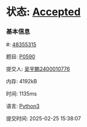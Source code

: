 # 状态: [Accepted](http://dsbpython.openjudge.cn/dspythonbook/solution/48355315/)

### 基本信息

#: [48355315](http://dsbpython.openjudge.cn/dspythonbook/solution/48355315/)

题目: [P0590](http://dsbpython.openjudge.cn/dspythonbook/P0590/)

提交人: [吴宇鹏2400010776](http://openjudge.cn/user/1458704/in/group-491/)

内存: 4192kB

时间: 1135ms

语言: [Python3](http://dsbpython.openjudge.cn/dspythonbook/solution/48355315/)

提交时间: 2025-02-25 15:38:07

